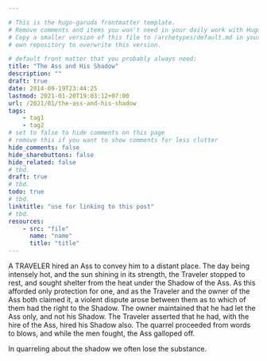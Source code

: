 ```yaml
---

# This is the hugo-garuda frontmatter template.
# Remove comments and items you won't need in your daily work with Hugo.
# Copy a smaller version of this file to /archetypes/default.md in your
# own repository to overwrite this version.

# default front matter that you probably always need:
title: "The Ass and His Shadow"
description: ""
draft: true
date: 2014-09-19T23:44:25
lastmod: 2021-01-20T19:03:12+07:00
url: /2021/01/the-ass-and-his-shadow
tags:
    - tag1
    - tag2
# set to false to hide comments on this page
# remove this if you want to show comments for less clutter
hide_comments: false
hide_sharebuttons: false
hide_related: false
# tbd.
draft: true
# tbd.
todo: true
# tbd.
linktitle: "use for linking to this post"
# tbd.
resources:
    - src: "file"
      name: "name"
      title: "title"
---
```

A TRAVELER hired an Ass to convey him to a distant place. The day being intensely hot, and the sun shining in its strength, the Traveler stopped to rest, and sought shelter from the heat under the Shadow of the Ass. As this afforded only protection for one, and as the Traveler and the owner of the Ass both claimed it, a violent dispute arose between them as to which of them had the right to the Shadow. The owner maintained that he had let the Ass only, and not his Shadow. The Traveler asserted that he had, with the hire of the Ass, hired his Shadow also. The quarrel proceeded from words to blows, and while the men fought, the Ass galloped off.

In quarreling about the shadow we often lose the substance.


